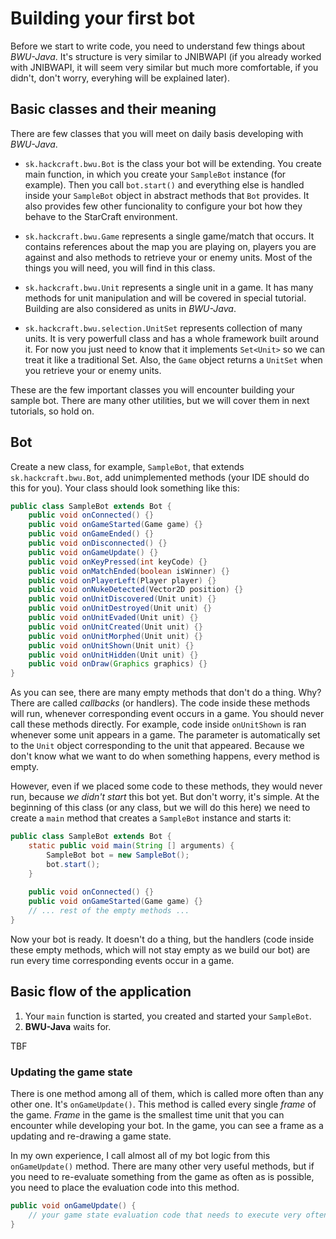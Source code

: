 # Building your first bot

Before we start to write code, you need to understand few things about *BWU-Java*. It's structure is very similar to JNIBWAPI (if you already worked with JNIBWAPI, it will seem very similar but much more comfortable, if you didn't, don't worry, everyhing will be explained later).

## Basic classes and their meaning

There are few classes that you will meet on daily basis developing with *BWU-Java*.

* ``sk.hackcraft.bwu.Bot`` is the class your bot will be extending. You create main function, in which you create your ``SampleBot`` instance (for example). Then you call ``bot.start()`` and everything else is handled inside your ``SampleBot`` object in abstract methods that ``Bot`` provides. It also provides few other funcionality to configure your bot how they behave to the StarCraft environment.

* ``sk.hackcraft.bwu.Game`` represents a single game/match that occurs. It contains references about the map you are playing on, players you are against and also methods to retrieve your or enemy units. Most of the things you will need, you will find in this class.

* ``sk.hackcraft.bwu.Unit`` represents a single unit in a game. It has many methods for unit manipulation and will be covered in special tutorial. Building are also considered as units in *BWU-Java*.

* ``sk.hackcraft.bwu.selection.UnitSet`` represents collection of many units. It is very powerfull class and has a whole framework built around it. For now you just need to know that it implements ``Set<Unit>`` so we can treat it like a traditional Set. Also, the ``Game`` object returns a ``UnitSet`` when you retrieve your or enemy units.

These are the few important classes you will encounter building your sample bot. There are many other utilities, but we will cover them in next tutorials, so hold on.

## Bot

Create a new class, for example, ``SampleBot``, that extends ``sk.hackcraft.bwu.Bot``, add unimplemented methods (your IDE should do this for you). Your class should look something like this:

```java
public class SampleBot extends Bot {
	public void onConnected() {}
	public void onGameStarted(Game game) {}
	public void onGameEnded() {}
	public void onDisconnected() {}
	public void onGameUpdate() {}
	public void onKeyPressed(int keyCode) {}
	public void onMatchEnded(boolean isWinner) {}
	public void onPlayerLeft(Player player) {}
	public void onNukeDetected(Vector2D position) {}
	public void onUnitDiscovered(Unit unit) {}
	public void onUnitDestroyed(Unit unit) {}
	public void onUnitEvaded(Unit unit) {}
	public void onUnitCreated(Unit unit) {}
	public void onUnitMorphed(Unit unit) {}
	public void onUnitShown(Unit unit) {}
	public void onUnitHidden(Unit unit) {}
	public void onDraw(Graphics graphics) {}
}
```

As you can see, there are many empty methods that don't do a thing. Why? There are called *callbacks* (or handlers). The code inside these methods will run, whenever corresponding event occurs in a game. You should never call these methods directly. For example, code inside ``onUnitShown`` is ran whenever some unit appears in a game. The parameter is automatically set to the ``Unit`` object corresponding to the unit that appeared. Because we don't know what we want to do when something happens, every method is empty.

However, even if we placed some code to these methods, they would never run, because *we didn't start* this bot yet. But don't worry, it's simple. At the beginning of this class (or any class, but we will do this here) we need to create a ``main`` method that creates a ``SampleBot`` instance and starts it:

```java
public class SampleBot extends Bot {
	static public void main(String [] arguments) {
		SampleBot bot = new SampleBot();
		bot.start();
	}
	
	public void onConnected() {}
	public void onGameStarted(Game game) {}
	// ... rest of the empty methods ...
}
```

Now your bot is ready. It doesn't do a thing, but the handlers (code inside these empty methods, which will not stay empty as we build our bot) are run every time corresponding events occur in a game.

## Basic flow of the application

1. Your ``main`` function is started, you created and started your ``SampleBot``.
2. **BWU-Java** waits for.

TBF

### Updating the game state

There is one method among all of them, which is called more often than any other one. It's ``onGameUpdate()``. This method is called
every single *frame* of the game. *Frame* in the game is the smallest time unit that you can encounter while developing
your bot. In the game, you can see a frame as a updating and re-drawing a game state.

In my own experience, I call almost all of my bot logic from this ``onGameUpdate()`` method. There are many other
very useful methods, but if you need to re-evaluate something from the game as often as is possible, you need
to place the evaluation code into this method.

```java
public void onGameUpdate() {
	// your game state evaluation code that needs to execute very often
}
```